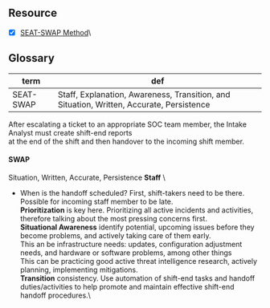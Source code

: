 ## Resource
- [x] [SEAT-SWAP Method](https://github.com/FredericGariepy/LighthouseLabs/blob/main/PKM/W4/D1/Blue%20Team/SEAT-SWAP%20%5Bshift%20change%20report%5D.md)\

## Glossary
|term|def|
|-|-|
|SEAT-SWAP| Staff, Explanation, Awareness, Transition, and Situation, Written, Accurate, Persistence|


After escalating a ticket to an appropriate SOC team member,
the Intake Analyst must create shift-end reports\
at the end of the shift and then handover to the incoming shift member.

#### SWAP
Situation, Written, Accurate, Persistence
__Staff__ \
- When is the handoff scheduled?
First, shift-takers need to be there. Possible for incoming staff member to be late. \
__Prioritization__ is key here. Prioritizing all active incidents and activities, therefore talking about the most pressing concerns first.\
__Situational Awareness__ identify potential, upcoming issues before they become problems, and actively taking care of them early.\
This an be infrastructure needs: updates, configuration adjustment needs, and hardware or software problems, among other things\
This can be practicing good active threat intelligence research, actively planning, implementing mitigations.\
__Transition__ consistency. Use automation of shift-end tasks and handoff duties/activities to help promote and maintain effective shift-end handoff procedures.\






